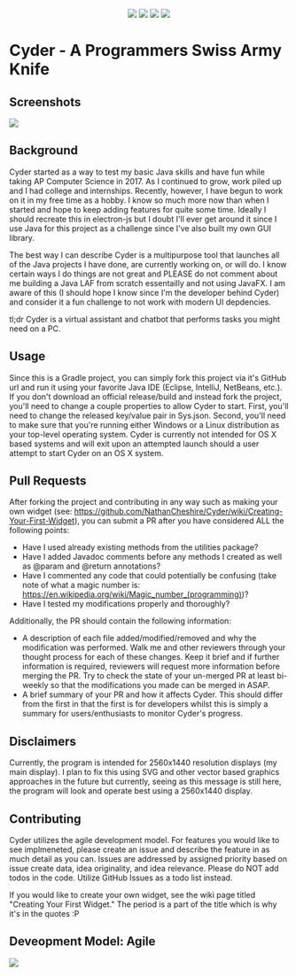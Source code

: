 <p align="center">
<a>
<img  src="https://img.shields.io/github/license/NathanCheshire/Cyder?color=26A8FF&style=for-the-badge"/>
</a>
<a>
<img  src="https://img.shields.io/github/issues/NathanCheshire/Cyder?color=26A8FF&style=for-the-badge"/>
</a>
<a>
<img  src="https://img.shields.io/tokei/lines/Github.com/NathanCheshire/Cyder?color=26A8FF&style=for-the-badge"/>
</a>
<a>
<img  src="https://img.shields.io/github/repo-size/NathanCheshire/Cyder?color=26A8FF&style=for-the-badge"/>
</a>
</p>

# Cyder - A Programmers Swiss Army Knife

## Screenshots
<img src="https://i.imgur.com/4I4X5MP.png" data-canonical-src="https://i.imgur.com/4I4X5MP.png"/>

## Background

Cyder started as a way to test my basic Java skills and have fun while taking AP Computer Science in 2017. As I continued to grow, work piled up and I had college and internships. Recently, however, I have begun to work on it in my free time as a hobby. I know so much more now than when I started and hope to keep adding features for quite some time. Ideally I should recreate this in electron-js but I doubt I'll ever get around it since I use Java for this project as a challenge since I've also built my own GUI library.

The best way I can describe Cyder is a multipurpose tool that launches all of the Java projects I have done, are currently working on, or will do. I know certain ways I do things are not great and PLEASE do not comment about me building a Java LAF from scratch essentailly and not using JavaFX. I am aware of this (I should hope I know since I'm the developer behind Cyder) and consider it a fun challenge to not work with modern UI depdencies.

tl;dr Cyder is a virtual assistant and chatbot that performs tasks you might need on a PC.

## Usage

Since this is a Gradle project, you can simply fork this project via it's GitHub url and run it using your favorite Java IDE (Eclipse, IntelliJ, NetBeans, etc.). If you don't download an official release/build and instead fork the project, you'll need to change a couple properties to allow Cyder to start. First, you'll need to change the released key/value pair in Sys.json. Second, you'll need to make sure that you're running either Windows or a Linux distribution as your top-level operating system. Cyder is currently not intended for OS X based systems and will exit upon an attempted launch should a user attempt to start Cyder on an OS X system.

## Pull Requests

After forking the project and contributing in any way such as making your own widget (see: https://github.com/NathanCheshire/Cyder/wiki/Creating-Your-First-Widget), you can submit a PR after you have considered ALL the following points:

* Have I used already existing methods from the utilities package?
* Have I added Javadoc comments before any methods I created as well as @param and @return annotations?
* Have I commented any code that could potentially be confusing (take note of what a magic number is: https://en.wikipedia.org/wiki/Magic_number_(programming))?
* Have I tested my modifications properly and thoroughly? 

Additionally, the PR should contain the following information:

* A description of each file added/modified/removed and why the modification was performed. Walk me and other reviewers through your thought process for each of these changes. Keep it brief and if further information is required, reviewers will request more information before merging the PR. Try to check the state of your un-merged PR at least bi-weekly so that the modifications you made can be merged in ASAP.
* A brief summary of your PR and how it affects Cyder. This should differ from the first in that the first is for developers whilst this is simply a summary for users/enthusiasts to monitor Cyder's progress.

## Disclaimers

Currently, the program is intended for 2560x1440 resolution displays (my main display). I plan to fix this using SVG and other vector based graphics approaches in the future but currently, seeing as this message is still here, the program will look and operate best using a 2560x1440 display.

## Contributing

Cyder utilizes the agile development model. For features you would like to see implmeneted, please create an issue and describe the feature in as much detail as you can. Issues are addressed by assigned priority based on issue create data, idea originality, and idea relevance. Please do NOT add todos in the code. Utilize GitHub Issues as a todo list instead.

If you would like to create your own widget, see the wiki page titled "Creating Your First Widget." The period is a part of the title which is why it's in the quotes :P


## Deveopment Model: Agile
<img src="https://i.imgur.com/VKeVG4F.png" data-canonical-src="https://i.imgur.com/VKeVG4F.png"/>

